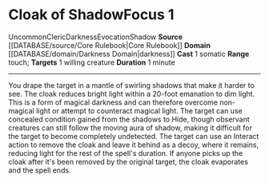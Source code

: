 ﻿---
actions: '[one-action]'
component:
- Somatic
domain:
- '[[DATABASE/domain/Darkness Domain|Darkness]]'
duration: 1 minute
heighten_level: '1'
id: '407'
level: '1'
name: Cloak of Shadow
range: touch
rarity: Uncommon
school: Evocation
source: '[[DATABASE/source/Core Rulebook|Core Rulebook]]'
target: 1 willing creature
trait:
- '[[DATABASE/trait/Cleric|Cleric]]'
- '[[DATABASE/trait/Darkness|Darkness]]'
- '[[DATABASE/trait/Evocation|Evocation]]'
- '[[DATABASE/trait/Shadow|Shadow]]'
- '[[DATABASE/trait/Uncommon|Uncommon]]'
type: Focus

---
# Cloak of Shadow<span class="item-type">Focus 1</span>

<span class="trait-uncommon item-trait">Uncommon</span><span class="item-trait">Cleric</span><span class="item-trait">Darkness</span><span class="item-trait">Evocation</span><span class="item-trait">Shadow</span>
**Source** [[DATABASE/source/Core Rulebook|Core Rulebook]] 
**Domain** [[DATABASE/domain/Darkness Domain|darkness]]
**Cast** <span class="action-icon">1</span> somatic
**Range** touch; **Targets** 1 willing creature
**Duration** 1 minute

---
You drape the target in a mantle of swirling shadows that make it harder to see. The cloak reduces bright light within a 20-foot emanation to dim light. This is a form of magical darkness and can therefore overcome non-magical light or attempt to counteract magical light.
 The target can use concealed condition gained from the shadows to Hide, though observant creatures can still follow the moving aura of shadow, making it difficult for the target to become completely undetected. The target can use an Interact action to remove the cloak and leave it behind as a decoy, where it remains, reducing light for the rest of the spell's duration. If anyone picks up the cloak after it's been removed by the original target, the cloak evaporates and the spell ends.